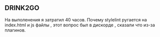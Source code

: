 ## DRINK2GO

На выполенения я затратил 40 часов. Почему stylelint ругается на index.html и js файлы , этот вопрос был в дискорде , сказали что из-за плагинов.
